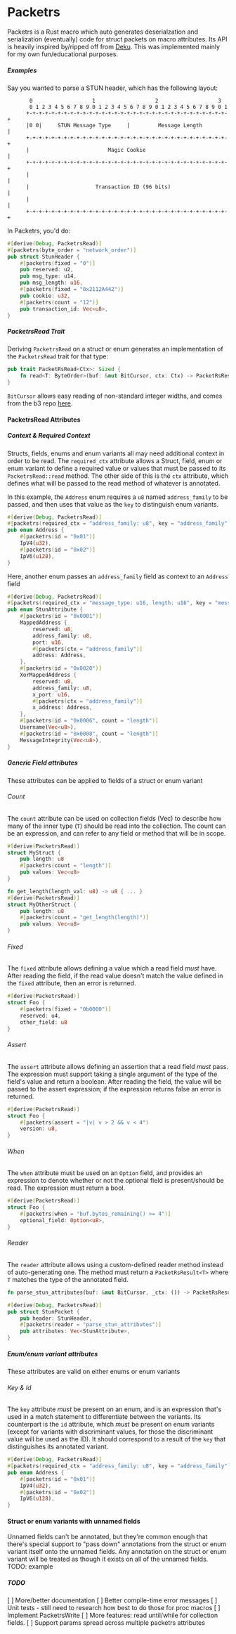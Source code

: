 # Packetrs

Packetrs is a Rust macro which auto generates deserialzation and serialization (eventually) code for struct packets on macro attributes.  Its API is heavily inspired by/ripped off from [Deku](https://github.com/sharksforarms/deku).  This was implemented mainly for my own fun/educational purposes.

##### Examples

Say you wanted to parse a STUN header, which has the following layout:
```
       0                   1                   2                   3
       0 1 2 3 4 5 6 7 8 9 0 1 2 3 4 5 6 7 8 9 0 1 2 3 4 5 6 7 8 9 0 1
      +-+-+-+-+-+-+-+-+-+-+-+-+-+-+-+-+-+-+-+-+-+-+-+-+-+-+-+-+-+-+-+-+
      |0 0|     STUN Message Type     |         Message Length        |
      +-+-+-+-+-+-+-+-+-+-+-+-+-+-+-+-+-+-+-+-+-+-+-+-+-+-+-+-+-+-+-+-+
      |                         Magic Cookie                          |
      +-+-+-+-+-+-+-+-+-+-+-+-+-+-+-+-+-+-+-+-+-+-+-+-+-+-+-+-+-+-+-+-+
      |                                                               |
      |                     Transaction ID (96 bits)                  |
      |                                                               |
      +-+-+-+-+-+-+-+-+-+-+-+-+-+-+-+-+-+-+-+-+-+-+-+-+-+-+-+-+-+-+-+-+
```
In Packetrs, you'd do:
```rust
#[derive(Debug, PacketrsRead)]
#[packetrs(byte_order = "network_order")]
pub struct StunHeader {
    #[packetrs(fixed = "0")]
    pub reserved: u2,
    pub msg_type: u14,
    pub msg_length: u16,
    #[packetrs(fixed = "0x2112A442")]
    pub cookie: u32,
    #[packetrs(count = "12")]
    pub transaction_id: Vec<u8>,
}
```

##### PacketrsRead Trait
Deriving `PacketrsRead` on a struct or enum generates an implementation of the `PacketrsRead` trait for that type:
```rust
pub trait PacketRsRead<Ctx>: Sized {
    fn read<T: ByteOrder>(buf: &mut BitCursor, ctx: Ctx) -> PacketRsResult<Self>;
}
```
`BitCursor` allows easy reading of non-standard integer widths, and comes from the b3 repo [here](https://github.com/bbaldino/b3).

#### PacketrsRead Attributes
##### Context & Required Context
Structs, fields, enums and enum variants all may need additional context in order to be read.  The `required_ctx` attribute allows a Struct, field, enum or enum variant to define a required value or values that must be passed to its `PacketrsRead::read` method.  The other side of this is the `ctx` attribute, which defines what will be passed to the read method of whatever is annotated.

In this example, the `Address` enum requires a `u8` named `address_family` to be passed, and then uses that value as the `key` to distinguish enum variants.
```rust
#[derive(Debug, PacketrsRead)]
#[packetrs(required_ctx = "address_family: u8", key = "address_family")]
pub enum Address {
    #[packetrs(id = "0x01")]
    IpV4(u32),
    #[packetrs(id = "0x02")]
    IpV6(u128),
}
```
Here, another enum passes an `address_family` field as context to an `Address` field 
```rust
#[derive(Debug, PacketrsRead)]
#[packetrs(required_ctx = "message_type: u16, length: u16", key = "message_type")]
pub enum StunAttribute {
    #[packetrs(id = "0x0001")]
    MappedAddress {
        reserved: u8,
        address_family: u8,
        port: u16,
        #[packetrs(ctx = "address_family")]
        address: Address,
    },
    #[packetrs(id = "0x0020")]
    XorMappedAddress {
        reserved: u8,
        address_family: u8,
        x_port: u16,
        #[packetrs(ctx = "address_family")]
        x_address: Address,
    },
    #[packetrs(id = "0x0006", count = "length")]
    Username(Vec<u8>),
    #[packetrs(id = "0x0008", count = "length")]
    MessageIntegrity(Vec<u8>),
}
```
##### Generic Field attributes
These attributes can be applied to fields of a struct or enum variant
###### Count
The `count` attribute can be used on collection fields (Vec<T>) to describe how many of the inner type (`T`) should be read into the collection.  The count can be an expression, and can refer to any field or method that will be in scope.
```rust
#[derive(PacketrsRead)]
struct MyStruct {
    pub length: u8
    #[packetrs(count = "length")]
    pub values: Vec<u8>
}
```
```rust
fn get_length(length_val: u8) -> u8 { ... }
#[derive(PacketrsRead)]
struct MyOtherStruct {
    pub length: u8
    #[packetrs(count = "get_length(length)")]
    pub values: Vec<u8>
}
```

###### Fixed
The `fixed` attribute allows defining a value which a read field _must_ have.  After reading the field, if the read value doesn't match the value defined in the `fixed` attribute, then an error is returned.

```rust
#[derive(PacketrsRead)]
struct Foo {
    #[packetrs(fixed = "0b0000")]
    reserved: u4,
    other_field: u8
}
```

###### Assert
The `assert` attribute allows defining an assertion that a read field _must_ pass.  The expression must support taking a single argument of the type of the field's value and return a boolean.  After reading the field, the value will be passed to the assert expression; if the expression returns false an error is returned.

```rust
#[derive(PacketrsRead)]
struct Foo {
    #[packetrs(assert = "|v| v > 2 && v < 4")
    version: u8,
}
```

###### When
The `when` attribute must be used on an `Option` field, and provides an expression to denote whether or not the optional field is present/should be read.  The expression must return a bool.

```rust
#[derive(PacketrsRead)]
struct Foo {
    #[packetrs(when = "buf.bytes_remaining() >= 4")]
    optional_field: Option<u8>,
}
```

###### Reader
The `reader` attribute allows using a custom-defined reader method instead of auto-generating one.  The method must return a `PacketRsResult<T>` where `T` matches the type of the annotated field.

```rust
fn parse_stun_attributes(buf: &mut BitCursor, _ctx: ()) -> PacketRsResult<Vec<StunAttribute>> { ... }

#[derive(Debug, PacketrsRead)]
pub struct StunPacket {
    pub header: StunHeader,
    #[packetrs(reader = "parse_stun_attributes")]
    pub attributes: Vec<StunAttribute>,
}
```
##### Enum/enum variant attributes
These attributes are valid on either enums or enum variants
###### Key & Id
The `key` attribute _must_ be present on an enum, and is an expression that's used in a match statement to differentiate between the variants.  Its counterpart is the `id` attribute, which _must_ be present on enum variants (except for variants with discriminant values, for those the discriminant value will be used as the ID).  It should correspond to a result of the `key` that distinguishes its annotated variant.
```rust
#[derive(Debug, PacketrsRead)]
#[packetrs(required_ctx = "address_family: u8", key = "address_family")]
pub enum Address {
    #[packetrs(id = "0x01")]
    IpV4(u32),
    #[packetrs(id = "0x02")]
    IpV6(u128),
}
```

#### Struct or enum variants with unnamed fields
Unnamed fields can't be annotated, but they're common enough that there's special support to "pass down" annotations from the struct or enum variant itself onto the unnamed fields.  Any annotation on the struct or enum variant will be treated as though it exists on all of the unnamed fields. TODO: example

##### TODO
[ ] More/better documentation
[ ] Better compile-time error messages
[ ] Unit tests - still need to research how best to do those for proc macros
[ ] Implement PacketrsWrite
[ ] More features: read until/while for collection fields. 
[ ] Support params spread across multiple packetrs attributes
